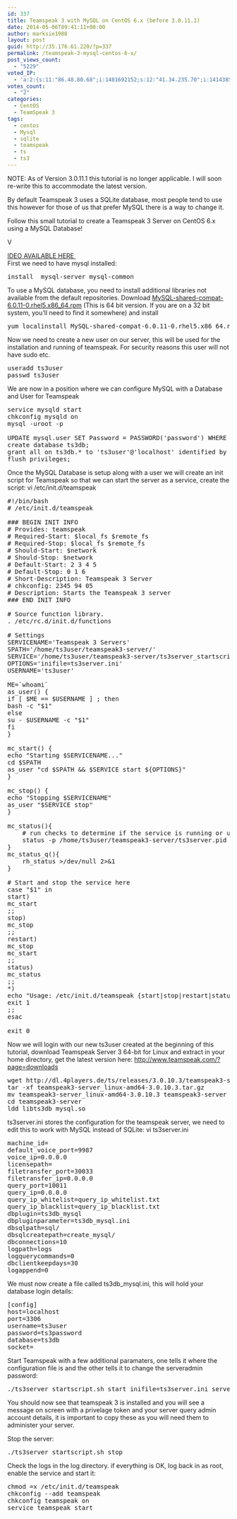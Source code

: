 ```yaml
---
id: 337
title: Teamspeak 3 with MySQL on CentOS 6.x (before 3.0.11.1)
date: 2014-05-06T09:41:11+00:00
author: marksie1988
layout: post
guid: http://35.176.61.220/?p=337
permalink: /teamspeak-3-mysql-centos-6-x/
post_views_count:
  - "5229"
voted_IP:
  - 'a:2:{s:11:"86.48.80.68";i:1401692152;s:12:"41.34.235.70";i:1414385126;}'
votes_count:
  - "2"
categories:
  - CentOS
  - TeamSpeak 3
tags:
  - centos
  - Mysql
  - sqlite
  - teamspeak
  - ts
  - ts3
---
```

NOTE: As of Version 3.0.11.1 this tutorial is no longer applicable. I will soon re-write this to accommodate the latest version.

By default Teamspeak 3 uses a SQLite database, most people tend to use this however for those of us that prefer MySQL there is a way to change it.

Follow this small tutorial to create a Teamspeak 3 Server on CentOS 6.x using a MySQL Database!  
<!--more-->V

[IDEO AVAILABLE HERE ](http://youtu.be/rxxeC5c-6Yw)  
First we need to have mysql installed:

<pre class="lang:sh decode:true">install  mysql-server mysql-common</pre>

To use a MySQL database, you need to install additional libraries not available from the default repositories. Download [MySQL-shared-compat-6.0.11-0.rhel5.x86_64.rpm](http://blog.dastrup.com/wp-content/uploads/2012/05/MySQL-shared-compat-6.0.11-0.rhel5.x86_64.rpm) (This is 64 bit version. If you are on a 32 bit system, you’ll need to find it somewhere) and install

<pre class="lang:default decode:true">yum localinstall MySQL-shared-compat-6.0.11-0.rhel5.x86_64.rpm</pre>

Now we need to create a new user on our server, this will be used for the installation and running of teamspeak. For security reasons this user will not have sudo etc.

<pre class="lang:default decode:true">useradd ts3user
passwd ts3user</pre>

We are now in a position where we can configure MySQL with a Database and User for Teamspeak

<pre class="lang:default decode:true">service mysqld start
chkconfig mysqld on
mysql -uroot -p

UPDATE mysql.user SET Password = PASSWORD('password') WHERE User = 'root';
create database ts3db;
grant all on ts3db.* to 'ts3user'@'localhost' identified by 'ts3password';
flush privileges;</pre>

Once the MySQL Database is setup along with a user we will create an init script for Teamspeak so that we can start the server as a service, create the script: vi /etc/init.d/teamspeak

<pre class="lang:sh decode:true">#!/bin/bash
# /etc/init.d/teamspeak

### BEGIN INIT INFO
# Provides: teamspeak
# Required-Start: $local_fs $remote_fs
# Required-Stop: $local_fs $remote_fs
# Should-Start: $network
# Should-Stop: $network
# Default-Start: 2 3 4 5
# Default-Stop: 0 1 6
# Short-Description: Teamspeak 3 Server
# chkconfig: 2345 94 05
# Description: Starts the Teamspeak 3 server
### END INIT INFO

# Source function library.
. /etc/rc.d/init.d/functions

# Settings
SERVICENAME='Teamspeak 3 Servers'
SPATH='/home/ts3user/teamspeak3-server/'
SERVICE='/home/ts3user/teamspeak3-server/ts3server_startscript.sh'
OPTIONS='inifile=ts3server.ini'
USERNAME='ts3user'

ME=`whoami`
as_user() {
if [ $ME == $USERNAME ] ; then
bash -c "$1"
else
su - $USERNAME -c "$1"
fi
}

mc_start() {
echo "Starting $SERVICENAME..."
cd $SPATH
as_user "cd $SPATH && $SERVICE start ${OPTIONS}"
}

mc_stop() {
echo "Stopping $SERVICENAME"
as_user "$SERVICE stop"
}

mc_status(){
    # run checks to determine if the service is running or use generic status
    status -p /home/ts3user/teamspeak3-server/ts3server.pid $SERVICENAME
}
mc_status_q(){
    rh_status &gt;/dev/null 2&gt;&1
}

# Start and stop the service here
case "$1" in
start)
mc_start
;;
stop)
mc_stop
;;
restart)
mc_stop
mc_start
;;
status)
mc_status
;;
*)
echo "Usage: /etc/init.d/teamspeak {start|stop|restart|status}"
exit 1
;;
esac

exit 0</pre>

Now we will login with our new ts3user created at the beginning of this tutorial, download Teamspeak Server 3 64-bit for Linux and extract in your home directory, get the latest version here: <http://www.teamspeak.com/?page=downloads>

<pre class="lang:sh decode:true">wget http://dl.4players.de/ts/releases/3.0.10.3/teamspeak3-server_linux-amd64-3.0.10.3.tar.gz
tar -xf teamspeak3-server_linux-amd64-3.0.10.3.tar.gz
mv teamspeak3-server_linux-amd64-3.0.10.3 teamspeak3-server
cd teamspeak3-server
ldd libts3db_mysql.so</pre>

ts3server.ini stores the configuration for the teamspeak server, we need to edit this to work with MySQL instead of SQLite: vi ts3server.ini

<pre class="lang:default decode:true">machine_id=
default_voice_port=9987
voice_ip=0.0.0.0
licensepath=
filetransfer_port=30033
filetransfer_ip=0.0.0.0
query_port=10011
query_ip=0.0.0.0
query_ip_whitelist=query_ip_whitelist.txt
query_ip_blacklist=query_ip_blacklist.txt
dbplugin=ts3db_mysql
dbpluginparameter=ts3db_mysql.ini
dbsqlpath=sql/
dbsqlcreatepath=create_mysql/
dbconnections=10
logpath=logs
logquerycommands=0
dbclientkeepdays=30
logappend=0</pre>

We must now create a file called ts3db_mysql.ini, this will hold your database login details:

<pre class="lang:default decode:true">[config]
host=localhost
port=3306
username=ts3user
password=ts3password
database=ts3db
socket=
</pre>

Start Teamspeak with a few additional paramaters, one tells it where the configuration file is and the other tells it to change the serveradmin password:

<pre class="lang:default decode:true">./ts3server_startscript.sh start inifile=ts3server.ini serveradmin_password=passwordhere</pre>

You should now see that teamspeak 3 is installed and you will see a message on screen with a privelage token and your server query admin account details, it is important to copy these as you will need them to administer your server.

Stop the server:

<pre class="lang:default decode:true">./ts3server_startscript.sh stop</pre>

Check the logs in the log directory. if everything is OK, log back in as root, enable the service and start it:

<pre class="lang:default decode:true">chmod =x /etc/init.d/teamspeak
chkconfig --add teamspeak
chkconfig teamspeak on
service teamspeak start</pre>

&nbsp;

&nbsp;

&nbsp;

&nbsp;

&nbsp;